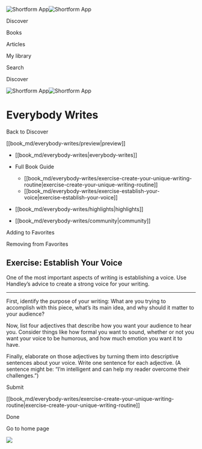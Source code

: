 ![Shortform App](/img/logo.36a2399e.svg)![Shortform App](/img/logo-dark.70c1b072.svg)

Discover

Books

Articles

My library

Search

Discover

![Shortform App](/img/logo.36a2399e.svg)![Shortform App](/img/logo-dark.70c1b072.svg)

# Everybody Writes

Back to Discover

[[book_md/everybody-writes/preview|preview]]

  * [[book_md/everybody-writes|everybody-writes]]
  * Full Book Guide

    * [[book_md/everybody-writes/exercise-create-your-unique-writing-routine|exercise-create-your-unique-writing-routine]]
    * [[book_md/everybody-writes/exercise-establish-your-voice|exercise-establish-your-voice]]
  * [[book_md/everybody-writes/highlights|highlights]]
  * [[book_md/everybody-writes/community|community]]



Adding to Favorites 

Removing from Favorites 

## Exercise: Establish Your Voice

One of the most important aspects of writing is establishing a voice. Use Handley’s advice to create a strong voice for your writing.

* * *

First, identify the purpose of your writing: What are you trying to accomplish with this piece, what’s its main idea, and why should it matter to your audience?

Now, list four adjectives that describe how you want your audience to hear you. Consider things like how formal you want to sound, whether or not you want your voice to be humorous, and how much emotion you want it to have.

Finally, elaborate on those adjectives by turning them into descriptive sentences about your voice. Write one sentence for each adjective. (A sentence might be: “I’m intelligent and can help my reader overcome their challenges.”)

Submit 

[[book_md/everybody-writes/exercise-create-your-unique-writing-routine|exercise-create-your-unique-writing-routine]]

Done

Go to home page 

![](https://bat.bing.com/action/0?ti=56018282&Ver=2&mid=8613b1ea-9417-4f86-bb7f-fcfd06b0d3b8&sid=49fff5b0636c11eeb9c611038afc8668&vid=4a005010636c11ee80c703d4c4a7acd5&vids=0&msclkid=N&pi=0&lg=en-US&sw=800&sh=600&sc=24&nwd=1&tl=Shortform%20%7C%20Everybody%20Writes&p=https%3A%2F%2Fwww.shortform.com%2Fapp%2Fbook%2Feverybody-writes%2Fexercise-establish-your-voice&r=&lt=421&evt=pageLoad&sv=1&rn=998030)
